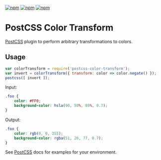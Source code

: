 [![npm](https://img.shields.io/npm/v/postcss-color-transform.svg)](https://www.npmjs.com/package/postcss-color-transform)
[![npm](https://img.shields.io/npm/dt/postcss-color-transform.svg)](https://www.npmjs.com/package/postcss-color-transform)
[![npm](https://img.shields.io/npm/l/postcss-color-transform.svg)](https://www.npmjs.com/package/postcss-color-transform)

# PostCSS Color Transform

[PostCSS] plugin to perform arbitrary transformations to colors.

[PostCSS]: https://github.com/postcss/postcss

## Usage

```js
var colorTransform = require('postcss-color-transform');
var invert = colorTransform({ transform: color => color.negate() });
postcss([ invert ]);
```

Input:

```css
.foo {
    color: #FF0;
    background-color: hsla(90, 50%, 80%, 0.7);
}
```

Output:

```css
.foo {
    color: rgb(0, 0, 255);
    background-color: rgba(51, 26, 77, 0.7);
}
```

See [PostCSS] docs for examples for your environment.
